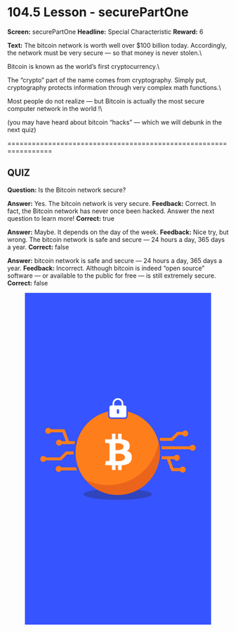 # 104.5 Lesson - securePartOne

**Screen:** securePartOne
**Headline:** Special Characteristic
**Reward:** 6

**Text:** The bitcoin network is worth well over $100 billion today. Accordingly, the network must be very secure — so that money is never stolen.\


Bitcoin is known as the world’s first cryptocurrency.\


The “crypto” part of the name comes from cryptography. Simply put, cryptography protects information through very complex math functions.\


Most people do not realize — but Bitcoin is actually the most secure computer network in the world !\


(you may have heard about bitcoin “hacks” — which we will debunk in the next quiz)


=================================================================

## QUIZ

**Question:** Is the Bitcoin network secure?

**Answer:** Yes. The bitcoin network is very secure.
**Feedback:** Correct. In fact, the Bitcoin network has never once been hacked. Answer the next question to learn more!
**Correct:** true

**Answer:** Maybe. It depends on the day of the week.
**Feedback:** Nice try, but wrong. The bitcoin network is safe and secure — 24 hours a day, 365 days a year.
**Correct:** false

**Answer:** bitcoin network is safe and secure — 24 hours a day, 365 days a year.
**Feedback:** Incorrect. Although bitcoin is indeed “open source” software — or available to the public for free — is still extremely secure.
**Correct:** false


<figure><img src="../.gitbook/assets/image (9).png" alt=""><figcaption></figcaption></figure>

